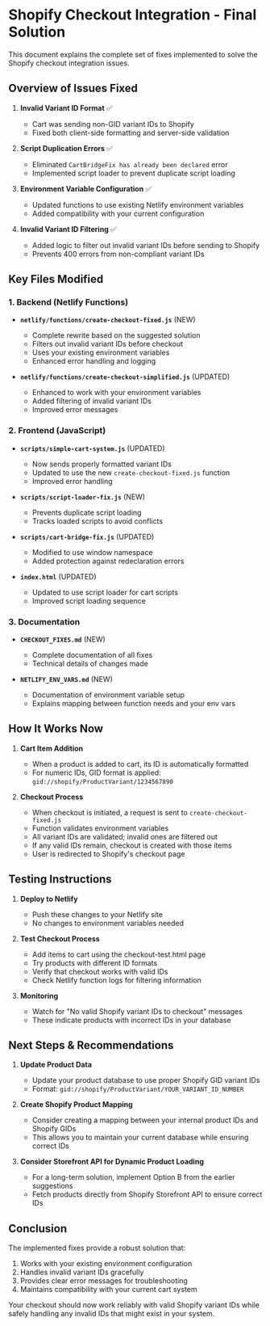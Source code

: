# Shopify Checkout Integration - Final Solution

This document explains the complete set of fixes implemented to solve the Shopify checkout integration issues.

## Overview of Issues Fixed

1. **Invalid Variant ID Format** ✅
   - Cart was sending non-GID variant IDs to Shopify
   - Fixed both client-side formatting and server-side validation

2. **Script Duplication Errors** ✅
   - Eliminated `CartBridgeFix has already been declared` error
   - Implemented script loader to prevent duplicate script loading

3. **Environment Variable Configuration** ✅ 
   - Updated functions to use existing Netlify environment variables
   - Added compatibility with your current configuration

4. **Invalid Variant ID Filtering** ✅
   - Added logic to filter out invalid variant IDs before sending to Shopify
   - Prevents 400 errors from non-compliant variant IDs

## Key Files Modified

### 1. Backend (Netlify Functions)

- **`netlify/functions/create-checkout-fixed.js`** (NEW)
  - Complete rewrite based on the suggested solution
  - Filters out invalid variant IDs before checkout
  - Uses your existing environment variables
  - Enhanced error handling and logging

- **`netlify/functions/create-checkout-simplified.js`** (UPDATED)
  - Enhanced to work with your environment variables
  - Added filtering of invalid variant IDs
  - Improved error messages

### 2. Frontend (JavaScript)

- **`scripts/simple-cart-system.js`** (UPDATED)
  - Now sends properly formatted variant IDs
  - Updated to use the new `create-checkout-fixed.js` function
  - Improved error handling

- **`scripts/script-loader-fix.js`** (NEW)
  - Prevents duplicate script loading
  - Tracks loaded scripts to avoid conflicts

- **`scripts/cart-bridge-fix.js`** (UPDATED)
  - Modified to use window namespace
  - Added protection against redeclaration errors

- **`index.html`** (UPDATED)
  - Updated to use script loader for cart scripts
  - Improved script loading sequence

### 3. Documentation

- **`CHECKOUT_FIXES.md`** (NEW)
  - Complete documentation of all fixes
  - Technical details of changes made

- **`NETLIFY_ENV_VARS.md`** (NEW)
  - Documentation of environment variable setup
  - Explains mapping between function needs and your env vars

## How It Works Now

1. **Cart Item Addition**
   - When a product is added to cart, its ID is automatically formatted
   - For numeric IDs, GID format is applied: `gid://shopify/ProductVariant/1234567890`

2. **Checkout Process**
   - When checkout is initiated, a request is sent to `create-checkout-fixed.js`
   - Function validates environment variables
   - All variant IDs are validated; invalid ones are filtered out
   - If any valid IDs remain, checkout is created with those items
   - User is redirected to Shopify's checkout page

## Testing Instructions

1. **Deploy to Netlify**
   - Push these changes to your Netlify site
   - No changes to environment variables needed

2. **Test Checkout Process**
   - Add items to cart using the checkout-test.html page
   - Try products with different ID formats
   - Verify that checkout works with valid IDs
   - Check Netlify function logs for filtering information

3. **Monitoring**
   - Watch for "No valid Shopify variant IDs to checkout" messages
   - These indicate products with incorrect IDs in your database

## Next Steps & Recommendations

1. **Update Product Data**
   - Update your product database to use proper Shopify GID variant IDs
   - Format: `gid://shopify/ProductVariant/YOUR_VARIANT_ID_NUMBER`

2. **Create Shopify Product Mapping**
   - Consider creating a mapping between your internal product IDs and Shopify GIDs
   - This allows you to maintain your current database while ensuring correct IDs

3. **Consider Storefront API for Dynamic Product Loading**
   - For a long-term solution, implement Option B from the earlier suggestions
   - Fetch products directly from Shopify Storefront API to ensure correct IDs

## Conclusion

The implemented fixes provide a robust solution that:
1. Works with your existing environment configuration
2. Handles invalid variant IDs gracefully
3. Provides clear error messages for troubleshooting
4. Maintains compatibility with your current cart system

Your checkout should now work reliably with valid Shopify variant IDs while safely handling any invalid IDs that might exist in your system.